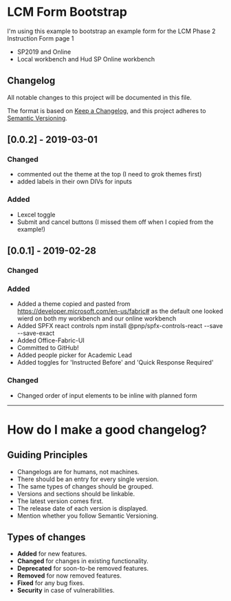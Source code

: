 # LCM Form Bootstrap

I'm using this example to bootstrap an example form for the LCM Phase 2 Instruction Form page 1

- SP2019 and Online
- Local workbench and Hud SP Online workbench

## Changelog 

All notable changes to this project will be documented in this file.

The format is based on [Keep a Changelog](https://keepachangelog.com/en/1.0.0/),
and this project adheres to [Semantic Versioning](https://semver.org/spec/v2.0.0.html).

## [0.0.2] - 2019-03-01

### Changed

- commented out the theme at the top (I need to grok themes first)
- added labels in their own DIVs for inputs

### Added 

- Lexcel toggle
- Submit and cancel buttons (I missed them off when I copied from the example!)

## [0.0.1] - 2019-02-28

### Changed

### Added 

- Added a theme copied and pasted from https://developer.microsoft.com/en-us/fabric# as the default one looked wierd on both my workbench and our online workbench
- Added SPFX react controls npm install @pnp/spfx-controls-react --save --save-exact
- Added Office-Fabric-UI
- Committed to GitHub!
- Added people picker for Academic Lead
- Added toggles for 'Instructed Before' and 'Quick Response Required'

### Changed

- Changed order of input elements to be inline with planned form

---
# How do I make a good changelog?

## Guiding Principles

- Changelogs are for humans, not machines.
- There should be an entry for every single version.
- The same types of changes should be grouped.
- Versions and sections should be linkable.
- The latest version comes first.
- The release date of each version is displayed.
- Mention whether you follow Semantic Versioning.

## Types of changes

- **Added** for new features.
- **Changed** for changes in existing functionality.
- **Deprecated** for soon-to-be removed features.
- **Removed** for now removed features.
- **Fixed** for any bug fixes.
- **Security** in case of vulnerabilities.